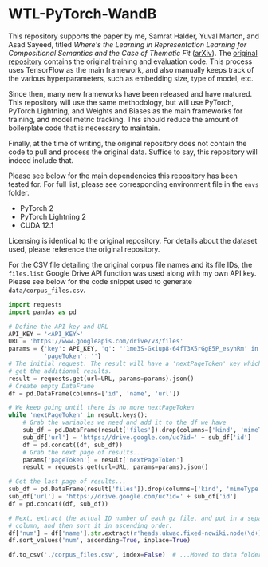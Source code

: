 # WTL-PyTorch-WandB
This repository supports the paper by me, Samrat Halder, Yuval Marton, and Asad Sayeed, titled 
*Where's the Learning in Representation Learning for Compositional Semantics and the Case of Thematic Fit*
([arXiv](https://arxiv.org/abs/2208.04749)).
The [original repository](https://github.com/MughilM/RW-Eng-v3-src) contains the original training and evaluation code.
This process uses TensorFlow as the main framework, and also manually keeps track of the various hyperparameters,
such as embedding size, type of model, etc.

Since then, many new frameworks have been released and have matured. This repository will use the same methodology,
but will use PyTorch, PyTorch Lightning, and Weights and Biases as the main frameworks for training, and model
metric tracking. This should reduce the amount of boilerplate code that is necessary to maintain.

Finally, at the time of writing, the original repository does not contain the code to pull and process the original
data. Suffice to say, this repository will indeed include that.

Please see below for the main dependencies this repository has been tested for. For full list, please see 
corresponding environment file in the `envs` folder.

- PyTorch 2
- PyTorch Lightning 2
- CUDA 12.1

Licensing is identical to the original repository. For details about the dataset used, please reference the 
original repository.

For the CSV file detailing the original corpus file names and its file IDs, the `files.list` Google Drive API
function was used along with my own API key. Please see below for the code snippet used to generate `data/corpus_files.csv`.

```python
import requests
import pandas as pd

# Define the API key and URL
API_KEY = '<API_KEY>'
URL = 'https://www.googleapis.com/drive/v3/files'
params = {'key': API_KEY, 'q': "'1me3S-Gxiup8-64fT3X5rGgE5P_esyhRm' in parents",
          'pageToken': ''}
# The initial request. The result will have a 'nextPageToken' key which we use to
# get the additional results.
result = requests.get(url=URL, params=params).json()
# Create empty DataFrame
df = pd.DataFrame(columns=['id', 'name', 'url'])

# We keep going until there is no more nextPageToken
while 'nextPageToken' in result.keys():
    # Grab the variables we need and add it to the df we have
    sub_df = pd.DataFrame(result['files']).drop(columns=['kind', 'mimeType'])
    sub_df['url'] = 'https://drive.google.com/uc?id=' + sub_df['id']
    df = pd.concat((df, sub_df))
    # Grab the next page of results...
    params['pageToken'] = result['nextPageToken']
    result = requests.get(url=URL, params=params).json()

# Get the last page of results...
sub_df = pd.DataFrame(result['files']).drop(columns=['kind', 'mimeType'])
sub_df['url'] = 'https://drive.google.com/uc?id=' + sub_df['id']
df = pd.concat((df, sub_df))

# Next, extract the actual ID number of each gz file, and put in a separate
# column, and then sort it in ascending order.
df['num'] = df['name'].str.extract(r'heads.ukwac.fixed-nowiki.node(\d+).converted.xml.converted.xml.gz').astype(int)
df.sort_values('num', ascending=True, inplace=True)

df.to_csv('./corpus_files.csv', index=False)  # ...Moved to data folder after the fact
```


